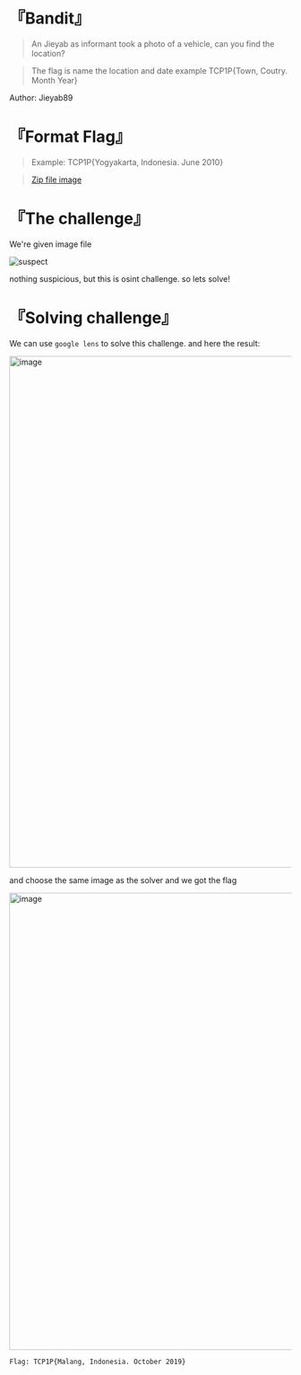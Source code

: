 # 『Bandit』
> An Jieyab as informant took a photo of a vehicle, can you find the location?

> The flag is name the location and date example TCP1P{Town, Coutry. Month Year}

Author: Jieyab89

# 『Format Flag』
> Example: TCP1P{Yogyakarta, Indonesia. June 2010}

> [Zip file image](https://tcp.1pc.tf/assets/8dda7b3f21805f8fff56b65257795271de96e9f334f807d7cdd3676cfaab0d1d/bandit_suspect.zip)

# 『The challenge』

We're given image file

![suspect](https://github.com/user-attachments/assets/489d8ec7-c153-416e-adb7-c2c11eddd8c4)

nothing suspicious, but this is osint challenge. so lets solve!

# 『Solving challenge』

We can use `google lens` to solve this challenge. and here the result:

<img width="1901" height="912" alt="image" src="https://github.com/user-attachments/assets/ab8a606a-b71b-473c-a0a0-4ac8d9372805" />

and choose the same image as the solver and we got the flag

<img width="728" height="815" alt="image" src="https://github.com/user-attachments/assets/6f39955e-ce0b-4e44-879e-27a3abc1312d" />

```
Flag: TCP1P{Malang, Indonesia. October 2019}
```
